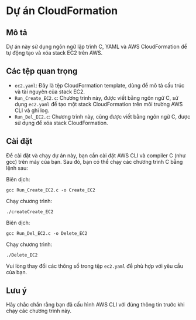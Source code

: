 # Dự án CloudFormation

## Mô tả
Dự án này sử dụng ngôn ngữ lập trình C, YAML và AWS CloudFormation để tự động tạo và xóa stack EC2 trên AWS.

## Các tệp quan trọng
* `ec2.yaml`: Đây là tệp CloudFormation template, dùng để mô tả cấu trúc và tài nguyên của stack EC2.
* `Run_Create_EC2.c`: Chương trình này, được viết bằng ngôn ngữ C, sử dụng `ec2.yaml` để tạo một stack CloudFormation trên môi trường AWS CLI và ghi log.
* `Run_Del_EC2.c`: Chương trình này, cũng được viết bằng ngôn ngữ C, được sử dụng để xóa stack CloudFormation.

## Cài đặt
Để cài đặt và chạy dự án này, bạn cần cài đặt AWS CLI và compiler C (như gcc) trên máy của bạn. Sau đó, bạn có thể chạy các chương trình C bằng lệnh sau:

Biên dịch:

    gcc Run_Create_EC2.c -o Create_EC2

Chạy chương trình:

    ./createCreate_EC2

Biên dịch:

    gcc Run_Del_EC2.c -o Delete_EC2

Chạy chương trình:

    ./Delete_EC2

Vui lòng thay đổi các thông số trong tệp `ec2.yaml` để phù hợp với yêu cầu của bạn.

## Lưu ý
Hãy chắc chắn rằng bạn đã cấu hình AWS CLI với đúng thông tin trước khi chạy các chương trình này.
